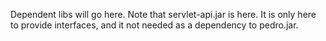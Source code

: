 Dependent libs will go here.
Note that servlet-api.jar is here.  It is only here to provide
interfaces, and it not needed as a dependency to pedro.jar.

